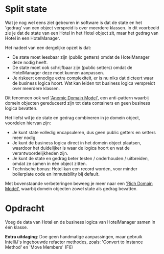 # Split state

Wat je nog wel eens ziet gebeuren in software is dat de state en het 'gedrag' van een object verspreid is over meerdere klassen.
In dit voorbeeld zie je dat de state van een Hotel in het Hotel object zit, maar het gedrag van Hotel in een HotelManager.

Het nadeel van een dergelijke opzet is dat:
- De state moet leesbaar zijn (public getters) omdat de HotelManager deze nodig heeft.
- De state moet ook schrijfbaar zijn (public setters) omdat de HotelManager deze moet kunnen aanpassen.
- Je riskeert onnodige extra complexiteit, er is nu niks dat dicteert waar de business logica hoort. Wat kan leiden tot business logica verspreidt over meerdere klassen.

Dit fenomeen ook wel ['Anemic Domain Model'](https://en.wikipedia.org/wiki/Anemic_domain_model), een anti-pattern waarbij domein objecten gereduceerd zijn tot data containers en geen business logica bevatten.

Het liefst wil je de state en gedrag combineren in je domein object, voordelen hiervan zijn:
- Je kunt state volledig encapsuleren, dus geen public getters en setters meer nodig. 
- Je kunt de business logica direct in het domein object plaatsen, waardoor het duidelijker is waar de logica hoort en wat de verantwoordelijkheden zijn.
- Je kunt de state en gedrag beter testen / onderhouden / uitbreiden, omdat ze samen in één object zitten.
- Technische bonus: Hotel kan een record worden, voor minder boilerplate code en immutability bij default.

Met bovenstaande verbeteringen beweeg je meer naar een ['Rich Domain Model'](https://medium.com/@aboutcoding/rich-domain-models-22f176ad6f1b), waarbij domein objecten zowel state als gedrag bevatten.


# Opdracht

Voeg de data van Hotel en de business logica van HotelManager samen in één klasse.

**Extra uitdaging**: Doe geen handmatige aanpassingen, maar gebruik IntelliJ's ingebouwde refactor methodes, zoals: 'Convert to Instance Method' en 'Move Members' (F6)
